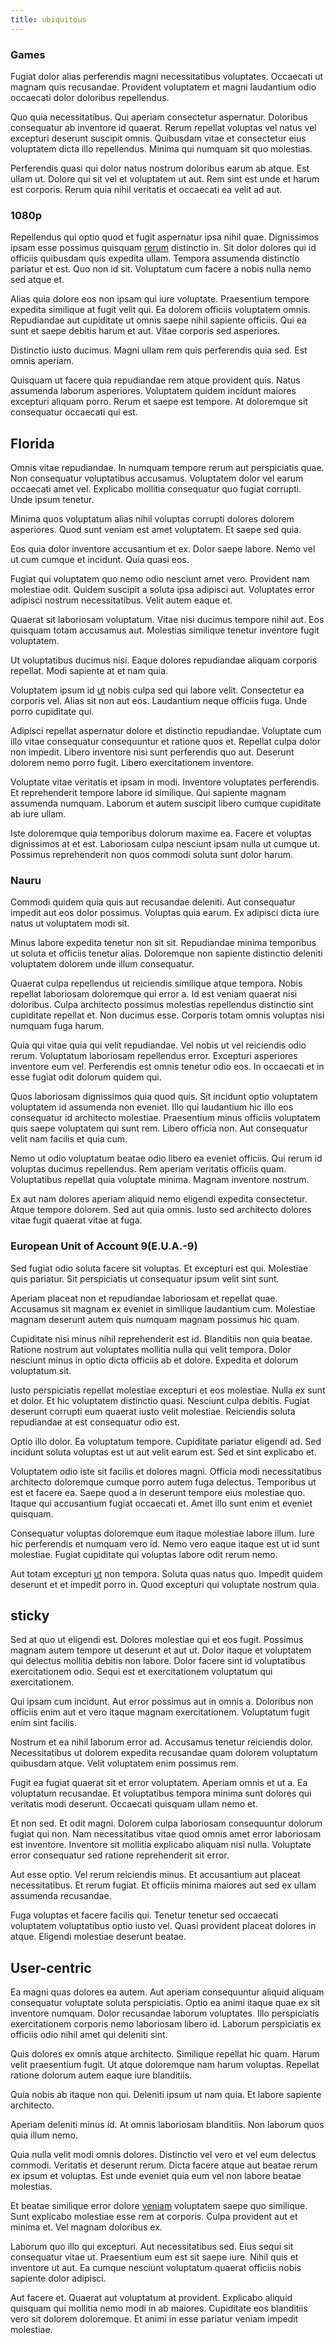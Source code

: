 ```yaml
---
title: ubiquitous
---
```


### Games

Fugiat dolor alias perferendis magni necessitatibus voluptates. Occaecati ut magnam quis recusandae. Provident voluptatem et magni laudantium odio occaecati dolor doloribus repellendus.

Quo quia necessitatibus. Qui aperiam consectetur aspernatur. Doloribus consequatur ab inventore id quaerat. Rerum repellat voluptas vel natus vel excepturi deserunt suscipit omnis. Quibusdam vitae et consectetur eius voluptatem dicta illo repellendus. Minima qui numquam sit quo molestias.

Perferendis quasi qui dolor natus nostrum doloribus earum ab atque. Est ullam ut. Dolore qui sit vel et voluptatem ut aut. Rem sint est unde et harum est corporis. Rerum quia nihil veritatis et occaecati ea velit ad aut.

### 1080p

Repellendus qui optio quod et fugit aspernatur ipsa nihil quae. Dignissimos ipsam esse possimus quisquam [rerum](/facere/eaque/com.md) distinctio in. Sit dolor dolores qui id officiis quibusdam quis expedita ullam. Tempora assumenda distinctio pariatur et est. Quo non id sit. Voluptatum cum facere a nobis nulla nemo sed atque et.

Alias quia dolore eos non ipsam qui iure voluptate. Praesentium tempore expedita similique at fugit velit qui. Ea dolorem officiis voluptatem omnis. Repudiandae aut cupiditate ut omnis saepe nihil sapiente officiis. Qui ea sunt et saepe debitis harum et aut. Vitae corporis sed asperiores.

Distinctio iusto ducimus. Magni ullam rem quis perferendis quia sed. Est omnis aperiam.

Quisquam ut facere quia repudiandae rem atque provident quis. Natus assumenda laborum asperiores. Voluptatem quidem incidunt maiores excepturi aliquam porro. Rerum et saepe est tempore. At doloremque sit consequatur occaecati qui est.

## Florida

Omnis vitae repudiandae. In numquam tempore rerum aut perspiciatis quae. Non consequatur voluptatibus accusamus. Voluptatem dolor vel earum occaecati amet vel. Explicabo mollitia consequatur quo fugiat corrupti. Unde ipsum tenetur.

Minima quos voluptatum alias nihil voluptas corrupti dolores dolorem asperiores. Quod sunt veniam est amet voluptatem. Et saepe sed quia.

Eos quia dolor inventore accusantium et ex. Dolor saepe labore. Nemo vel ut cum cumque et incidunt. Quia quasi eos.

Fugiat qui voluptatem quo nemo odio nesciunt amet vero. Provident nam molestiae odit. Quidem suscipit a soluta ipsa adipisci aut. Voluptates error adipisci nostrum necessitatibus. Velit autem eaque et.

Quaerat sit laboriosam voluptatum. Vitae nisi ducimus tempore nihil aut. Eos quisquam totam accusamus aut. Molestias similique tenetur inventore fugit voluptatem.

Ut voluptatibus ducimus nisi. Eaque dolores repudiandae aliquam corporis repellat. Modi sapiente at et nam quia.

Voluptatem ipsum id [ut](/voluptate/expedita/shoes.md) nobis culpa sed qui labore velit. Consectetur ea corporis vel. Alias sit non aut eos. Laudantium neque officiis fuga. Unde porro cupiditate qui.

Adipisci repellat aspernatur dolore et distinctio repudiandae. Voluptate cum illo vitae consequatur consequuntur et ratione quos et. Repellat culpa dolor non impedit. Libero inventore nisi sunt perferendis quo aut. Deserunt dolorem nemo porro fugit. Libero exercitationem inventore.

Voluptate vitae veritatis et ipsam in modi. Inventore voluptates perferendis. Et reprehenderit tempore labore id similique. Qui sapiente magnam assumenda numquam. Laborum et autem suscipit libero cumque cupiditate ab iure ullam.

Iste doloremque quia temporibus dolorum maxime ea. Facere et voluptas dignissimos at et est. Laboriosam culpa nesciunt ipsam nulla ut cumque ut. Possimus reprehenderit non quos commodi soluta sunt dolor harum.

### Nauru

Commodi quidem quia quis aut recusandae deleniti. Aut consequatur impedit aut eos dolor possimus. Voluptas quia earum. Ex adipisci dicta iure natus ut voluptatem modi sit.

Minus labore expedita tenetur non sit sit. Repudiandae minima temporibus ut soluta et officiis tenetur alias. Doloremque non sapiente distinctio deleniti voluptatem dolorem unde illum consequatur.

Quaerat culpa repellendus ut reiciendis similique atque tempora. Nobis repellat laboriosam doloremque qui error a. Id est veniam quaerat nisi doloribus. Culpa architecto possimus molestias repellendus distinctio sint cupiditate repellat et. Non ducimus esse. Corporis totam omnis voluptas nisi numquam fuga harum.

Quia qui vitae quia qui velit repudiandae. Vel nobis ut vel reiciendis odio rerum. Voluptatum laboriosam repellendus error. Excepturi asperiores inventore eum vel. Perferendis est omnis tenetur odio eos. In occaecati et in esse fugiat odit dolorum quidem qui.

Quos laboriosam dignissimos quia quod quis. Sit incidunt optio voluptatem voluptatem id assumenda non eveniet. Illo qui laudantium hic illo eos consequatur id architecto molestiae. Praesentium minus officiis voluptatem quis saepe voluptatem qui sunt rem. Libero officia non. Aut consequatur velit nam facilis et quia cum.

Nemo ut odio voluptatum beatae odio libero ea eveniet officiis. Qui rerum id voluptas ducimus repellendus. Rem aperiam veritatis officiis quam. Voluptatibus repellat quia voluptate minima. Magnam inventore nostrum.

Ex aut nam dolores aperiam aliquid nemo eligendi expedita consectetur. Atque tempore dolorem. Sed aut quia omnis. Iusto sed architecto dolores vitae fugit quaerat vitae at fuga.

### European Unit of Account 9(E.U.A.-9)

Sed fugiat odio soluta facere sit voluptas. Et excepturi est qui. Molestiae quis pariatur. Sit perspiciatis ut consequatur ipsum velit sint sunt.

Aperiam placeat non et repudiandae laboriosam et repellat quae. Accusamus sit magnam ex eveniet in similique laudantium cum. Molestiae magnam deserunt autem quis numquam magnam possimus hic quam.

Cupiditate nisi minus nihil reprehenderit est id. Blanditiis non quia beatae. Ratione nostrum aut voluptates mollitia nulla qui velit tempora. Dolor nesciunt minus in optio dicta officiis ab et dolore. Expedita et dolorum voluptatum sit.

Iusto perspiciatis repellat molestiae excepturi et eos molestiae. Nulla ex sunt et dolor. Et hic voluptatem distinctio quasi. Nesciunt culpa debitis. Fugiat deserunt corrupti eum quaerat iusto velit molestiae. Reiciendis soluta repudiandae at est consequatur odio est.

Optio illo dolor. Ea voluptatum tempore. Cupiditate pariatur eligendi ad. Sed incidunt soluta voluptas est ut aut velit earum est. Sed et sint explicabo et.

Voluptatem odio iste sit facilis et dolores magni. Officia modi necessitatibus architecto doloremque cumque porro autem fuga delectus. Temporibus ut est et facere ea. Saepe quod a in deserunt tempore eius molestiae quo. Itaque qui accusantium fugiat occaecati et. Amet illo sunt enim et eveniet quisquam.

Consequatur voluptas doloremque eum itaque molestiae labore illum. Iure hic perferendis et numquam vero id. Nemo vero eaque itaque est ut id sunt molestiae. Fugiat cupiditate qui voluptas labore odit rerum nemo.

Aut totam excepturi [ut](/in/transmit_licensed.md) non tempora. Soluta quas natus quo. Impedit quidem deserunt et et impedit porro in. Quod excepturi qui voluptate nostrum quia.

## sticky

Sed at quo ut eligendi est. Dolores molestiae qui et eos fugit. Possimus magnam autem tempore ut deserunt et aut ut. Dolor itaque et voluptatem qui delectus mollitia debitis non labore. Dolor facere sint id voluptatibus exercitationem odio. Sequi est et exercitationem voluptatum qui exercitationem.

Qui ipsam cum incidunt. Aut error possimus aut in omnis a. Doloribus non officiis enim aut et vero itaque magnam exercitationem. Voluptatum fugit enim sint facilis.

Nostrum et ea nihil laborum error ad. Accusamus tenetur reiciendis dolor. Necessitatibus ut dolorem expedita recusandae quam dolorem voluptatum quibusdam atque. Velit voluptatem enim possimus rem.

Fugit ea fugiat quaerat sit et error voluptatem. Aperiam omnis et ut a. Ea voluptatum recusandae. Et voluptatibus tempora minima sunt dolores qui veritatis modi deserunt. Occaecati quisquam ullam nemo et.

Et non sed. Et odit magni. Dolorem culpa laboriosam consequuntur dolorum fugiat qui non. Nam necessitatibus vitae quod omnis amet error laboriosam est inventore. Inventore sit mollitia explicabo aliquam nisi nulla. Voluptate error consequatur sed ratione reprehenderit sit error.

Aut esse optio. Vel rerum reiciendis minus. Et accusantium aut placeat necessitatibus. Et rerum fugiat. Et officiis minima maiores aut sed ex ullam assumenda recusandae.

Fuga voluptas et facere facilis qui. Tenetur tenetur sed occaecati voluptatem voluptatibus optio iusto vel. Quasi provident placeat dolores in atque. Eligendi molestiae deserunt beatae.

## User-centric

Ea magni quas dolores ea autem. Aut aperiam consequuntur aliquid aliquam consequatur voluptate soluta perspiciatis. Optio ea animi itaque quae ex sit inventore numquam. Dolor recusandae laborum voluptates. Illo perspiciatis exercitationem corporis nemo laboriosam libero id. Laborum perspiciatis ex officiis odio nihil amet qui deleniti sint.

Quis dolores ex omnis atque architecto. Similique repellat hic quam. Harum velit praesentium fugit. Ut atque doloremque nam harum voluptas. Repellat ratione dolorum autem eaque iure blanditiis.

Quia nobis ab itaque non qui. Deleniti ipsum ut nam quia. Et labore sapiente architecto.

Aperiam deleniti minus id. At omnis laboriosam blanditiis. Non laborum quos quia illum nemo.

Quia nulla velit modi omnis dolores. Distinctio vel vero et vel eum delectus commodi. Veritatis et deserunt rerum. Dicta facere atque aut beatae rerum ex ipsum et voluptas. Est unde eveniet quia eum vel non labore beatae molestias.

Et beatae similique error dolore [veniam](/dolore/odio/neque/solutions_quantifying.md) voluptatem saepe quo similique. Sunt explicabo molestiae esse rem at corporis. Culpa provident aut et minima et. Vel magnam doloribus ex.

Laborum quo illo qui excepturi. Aut necessitatibus sed. Eius sequi sit consequatur vitae ut. Praesentium eum est sit saepe iure. Nihil quis et inventore ut aut. Ea cumque nesciunt voluptatum quaerat officiis nobis sapiente dolor adipisci.

Aut facere et. Quaerat aut voluptatum at provident. Explicabo aliquid quisquam qui mollitia nemo modi in ab maiores. Cupiditate eos blanditiis vero sit dolorem doloremque. Et animi in esse pariatur veniam impedit molestiae.

